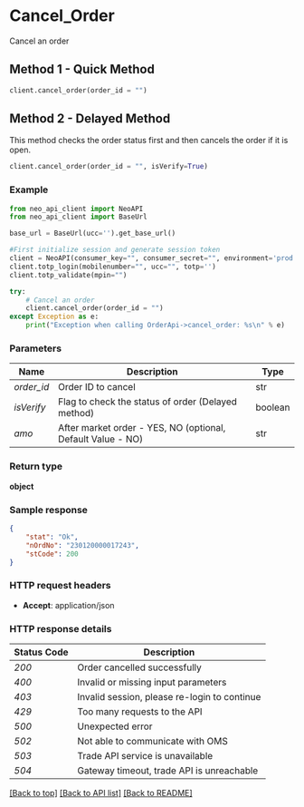 # **Cancel_Order**
Cancel an order

## Method 1 - Quick Method
```python
client.cancel_order(order_id = "")
```

## Method 2 - Delayed Method
This method checks the order status first and then cancels the order if it is open.<br/>
```python
client.cancel_order(order_id = "", isVerify=True)
```

### Example


```python
from neo_api_client import NeoAPI
from neo_api_client import BaseUrl

base_url = BaseUrl(ucc='').get_base_url()

#First initialize session and generate session token
client = NeoAPI(consumer_key="", consumer_secret="", environment='prod', access_token=None, neo_fin_key=None, base_url=base_url)
client.totp_login(mobilenumber="", ucc="", totp='')
client.totp_validate(mpin="")

try:
    # Cancel an order
    client.cancel_order(order_id = "")
except Exception as e:
    print("Exception when calling OrderApi->cancel_order: %s\n" % e)
```

### Parameters
| Name        | Description         | Type      |
|-------------|---------------------|-----------|
| *order_id*  | Order ID to cancel | str       | 
| *isVerify*  | Flag to check the status of order (Delayed method) | boolean   |
| *amo*       | After market order - YES, NO (optional, Default Value - NO) | str   |

### Return type

**object**

### Sample response

```json
{
    "stat": "Ok",
    "nOrdNo": "230120000017243",
    "stCode": 200
}
```

### HTTP request headers

 - **Accept**: application/json

### HTTP response details
| Status Code | Description                                  |
|-------------|----------------------------------------------|
| *200*       | Order cancelled successfully                 |
| *400*       | Invalid or missing input parameters          |
| *403*       | Invalid session, please re-login to continue |
| *429*       | Too many requests to the API                 |
| *500*       | Unexpected error                             |
| *502*       | Not able to communicate with OMS             |
| *503*       | Trade API service is unavailable             |
| *504*       | Gateway timeout, trade API is unreachable    |

[[Back to top]](#) [[Back to API list]](../README.md#documentation-for-api-endpoints)  [[Back to README]](../README.md)
